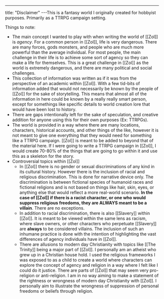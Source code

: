 ---
title: "Disclaimer"
---This is a fantasy world I originally created for hobbyist purposes. Primarily as a TTRPG campaign setting.

Things to note:
- The main concept I wanted to play with when writing the world of [[Zol]] is *agency*. For a common person in [[Zol]], life is very dangerous. There are many forces, gods monsters, and people who are much more powerful than the average individual. For most people, the main challenge in their life is to achieve some sort of agency so they can make a life for themselves. This is a great challenge in [[Zol]] as the world is extremely dangerous, and there are many political and social challenges.
- This collection of information was written as if it was from the perspective of an academic within [[Zol]]. With a few tid-bits of information added that would not necessarily be known by the people of [[Zol]] for the sake of storytelling. This means that almost all of the information in here could be known by a really really smart person, except for somethings like specific details to world creation lore that would have been lost to history.
- There are gaps intentionally left for the sake of speculation, and creative addition for anyone using this for their own purposes (Ex: TTRPGs).
- The world is provided in a way where there are many locations, characters, historical accounts, and other things of the like, however it is not meant to give one everything that they would need for something like a TTRPG campaign. [[Zol]] is meant to be added to beyond that of the material here. If I were going to write a TTRPG campaign in [[Zol]], I would create 70-80% of the things that are going to go within it and use this as a skeleton for the story.
- Controversial topics within [[Zol]]
	- In [[Zol]] there is no gender or sexual discriminations of any kind in its cultural history. However there is the inclusion of racial and religious discrimination. This is done for narrative device only. The discrimination is between fictional species of humanoid races and fictional religions and is not based on things like hair, skin, eyes, or anything else that would reflect a more real-world scenario. **In the case of [[Zol]] if there is a racist character, or one who would suppress religious freedoms, they are ALWAYS meant to be a villain**. There are no exceptions. 
	- In addition to racial discrimination, there is also [[Slavery]] within [[Zol]]. It is meant to be viewed within the same lens as racism, where slave owners, or other characters who perpetuate [[Slavery]] are **always** to be considered villains. The inclusion of such an inhumane practice is done with the intention of highlighting the vast differences of agency individuals have in [[Zol]].
	- There are allusions to modern day Christianity with topics like [[The Trinity]] being a major part of [[Zol]]. I personally am an atheist who grew up in a Christian house hold. I used the religious frameworks I was exposed to as a child to create a world where characters can explore the concept of agency and religion in a way where I felt like I could do it justice. There are parts of [[Zol]] that may seem very pro-religion or anti-religion. I am in no way aiming to make a statement of the rightness or wrongness of modern day Christianity with [[Zol]]. I personally aim to illustrate the wrongness of suppression of personal freedoms or beliefs through religion.